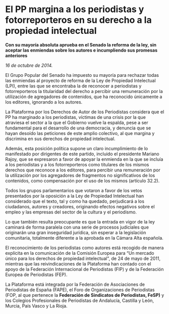 # El PP margina a los periodistas y fotorreporteros en su derecho a la propiedad intelectual

**Con su mayoría absoluta aprueba en el Senado la reforma de la ley, sin aceptar las enmiendas sobre los autores e incumpliendo sus promesas anteriores**

*16 de octubre de 2014.*

El Grupo Popular del Senado ha impuesto su mayoría para rechazar todas las enmiendas al proyecto de reforma de la Ley de Propiedad Intelectual (LPI), entre las que se encontraba la de reconocer a periodistas y fotorreporteros la titularidad del derecho a percibir una remuneración por la utilización de agregadores de contenidos, que ha reconocido únicamente a los editores, ignorando a los autores.

La Plataforma por los Derechos de Autor de los Periodistas considera que el PP ha marginado a los periodistas, víctimas de una crisis por la que atraviesa el sector a la que el Gobierno vuelve la espalda, pese a ser fundamental para el desarrollo de una democracia, y denuncia que se hayan desoído las peticiones de este amplio colectivo, al que margina y discrimina en sus derechos de propiedad intelectual.

Además, esta posición política supone un claro incumplimiento de lo manifestado por dirigentes de este partido, incluido el presidente Mariano Rajoy, que se expresaron a favor de apoyar la enmienda en la que se incluía a los periodistas y a los fotorreporteros como titulares de los mismos derechos que reconoce a los editores, para percibir una remuneración por la utilización por los agregadores de fragmentos no significativos de los contenidos, como compensación por el uso de los mismos (artículo 32.2).

Todos los grupos parlamentarios que votaron a favor de los vetos presentados por la oposición a la Ley de Propiedad Intelectual han considerado que el texto, tal y como ha quedado, perjudicará a los ciudadanos, autores y creadores, originando efectos negativos sobre el empleo y las empresas del sector de la cultura y el periodismo.

Lo que también resulta preocupante es que la entrada en vigor de la ley caminará de forma paralela con una serie de procesos judiciales que originarán una gran inseguridad jurídica, sin esperar a la legislación comunitaria, totalmente diferente a la aprobada en la Cámara Alta española.

El reconocimiento de los periodistas como autores está recogido de manera explícita en la comunicación de la Comisión Europea para “Un mercado único para los derechos de propiedad intelectual", de 24 de mayo de 2011, mientras que las reivindicaciones de la Plataforma han contado con el apoyo de la Federación Internacional de Periodistas (FIP) y de la Federación Europea de Periodistas (FEP).

La Plataforma está integrada por la Federación de Asociaciones de Periodistas de España (FAPE), el Foro de Organizaciones de Periodistas (FOP, al que pertenece la **Federación de Sindicatos de Periodistas, FeSP)** y los Colegios Profesionales de Periodistas de Andalucía, Castilla y León, Murcia, País Vasco y La Rioja.
